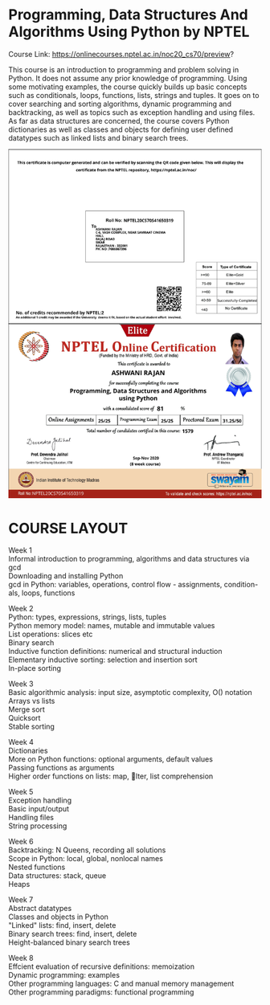 # Programming, Data Structures And Algorithms Using Python by NPTEL

Course Link: https://onlinecourses.nptel.ac.in/noc20_cs70/preview?

This course is an introduction to programming and problem solving in Python.  It does not assume any prior knowledge of programming.  Using some motivating examples, the course quickly builds up basic concepts such as conditionals, loops, functions, lists, strings and tuples.  It goes on to cover searching and sorting algorithms, dynamic programming and backtracking, as well as topics such as exception handling and using files.  As far as data structures are concerned, the course covers Python dictionaries as well as classes and objects for defining user defined datatypes such as linked lists and binary search trees.

![](Data_Structures_Algorithms_Python_Certificate.jpg)

# COURSE LAYOUT
Week 1\
Informal introduction to programming, algorithms and data structures via gcd\
Downloading and installing Python\
gcd in Python: variables, operations, control flow - assignments, condition-als, loops, functions

Week 2\
Python: types, expressions, strings, lists, tuples\
Python memory model: names, mutable and immutable values\
List operations: slices etc\
Binary search\
Inductive function definitions: numerical and structural induction\
Elementary inductive sorting: selection and insertion sort\
In-place sorting

Week 3\
Basic algorithmic analysis: input size, asymptotic complexity, O() notation\
Arrays vs lists\
Merge sort\
Quicksort\
Stable sorting

Week 4\
Dictionaries\
More on Python functions: optional arguments, default values\
Passing functions as arguments\
Higher order functions on lists: map, lter, list comprehension

Week 5\
Exception handling\
Basic input/output\
Handling files\
String processing

Week 6\
Backtracking: N Queens, recording all solutions\
Scope in Python: local, global, nonlocal names\
Nested functions\
Data structures: stack, queue\
Heaps

Week 7\
Abstract datatypes\
Classes and objects in Python\
"Linked" lists: find, insert, delete\
Binary search trees: find, insert, delete\
Height-balanced binary search trees

Week 8\
Effcient evaluation of recursive definitions: memoization\
Dynamic programming: examples\
Other programming languages: C and manual memory management\
Other programming paradigms: functional programming
